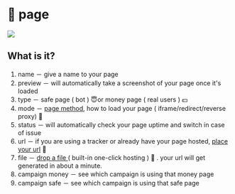 # 🌅 page

![](../../.gitbook/assets/cleanshot-2020-09-08-at-16.06.19-2x.png)

## What is it?

1. name － give a name to your page
2. preview － will automatically take a screenshot of your page once it's loaded
3. type － safe page \(  bot \) 😇or money page \( real users \) 💵
4. mode －  [page method](method.md), how to load your page \( iframe/redirect/reverse proxy\) 🔀
5. status － will automatically check your page uptime and switch in case of issue
6. url － if you are using a tracker or already have your page hosted,  [place your url](new.md#place-an-url) 🔗 
7. file － [drop a file ](new.md#drop-a-file)\( built-in one-click hosting \) 📁 . your url will get generated in about a minute.
8. campaign money － see which campaign is using that money page
9. campaign safe － see which campaign is using that safe page

